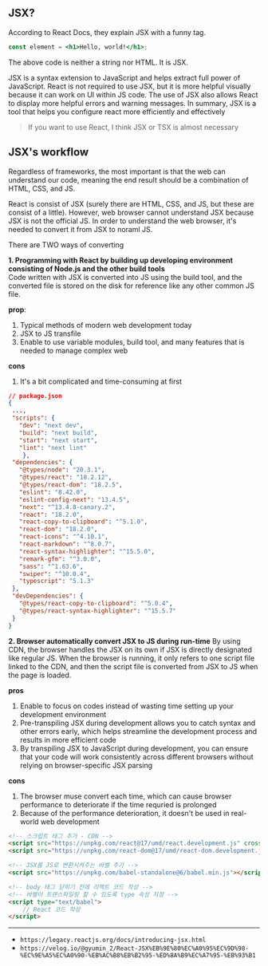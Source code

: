 ## JSX?
According to React Docs, they explain JSX with a funny tag.
```jsx
const element = <h1>Hello, world!</h1>;
```
The above code is neither a string nor HTML. It is JSX.   

JSX is a syntax extension to JavaScript and helps extract full power of JavaScript. React is not required to use JSX, but it is more helpful visually because it can work on UI within JS code. The use of JSX also allows React to display more helpful errors and warning messages. In summary, JSX is a tool that helps you configure react more efficiently and effectively

> If you want to use React, I think JSX or TSX is almost necessary

## JSX's workflow
Regardless of frameworks, the most important is that the web can understand our code, meaning the end result should be a combination of HTML, CSS, and JS.

React is consist of JSX (surely there are HTML, CSS, and JS, but these are consist of a little). However, web browser cannot understand JSX because JSX is not the official JS. In order to understand the web browser, it's needed to convert it from JSX to noraml JS.

There are TWO ways of converting   

**1. Programming with React by building up developing environment consisting of Node.js and the other build tools**   
Code written with JSX is converted into JS using the build tool, and the converted file is stored on the disk for reference like any other common JS file.   

**prop**:   
1. Typical methods of modern web development today   
2. JSX to JS transfile   
3. Enable to use variable modules, build tool, and many features that is needed to manage complex web

**cons**
1. It's a bit complicated and time-consuming at first

```json
// package.json
{
 ...,
 "scripts": {
   "dev": "next dev",
   "build": "next build",
   "start": "next start",
   "lint": "next lint"
  	},
 "dependencies": {
   "@types/node": "20.3.1",
   "@types/react": "18.2.12",
   "@types/react-dom": "18.2.5",
   "eslint": "8.42.0",
   "eslint-config-next": "13.4.5",
   "next": "^13.4.8-canary.2",
   "react": "18.2.0",
   "react-copy-to-clipboard": "^5.1.0",
   "react-dom": "18.2.0",
   "react-icons": "^4.10.1",
   "react-markdown": "^8.0.7",
   "react-syntax-highlighter": "^15.5.0",
   "remark-gfm": "^3.0.0",
   "sass": "^1.63.6",
   "swiper": "^10.0.4",
   "typescript": "5.1.3"
 },
 "devDependencies": {
   "@types/react-copy-to-clipboard": "^5.0.4",
   "@types/react-syntax-highlighter": "^15.5.7"
 }
}
```

**2. Browser automatically convert JSX to JS during run-time**
By using CDN, the browser handles the JSX on its own if JSX is directly designated like regular JS. When the browser is running, it only refers to one script file linked to the CDN, and then the script file is converted from JSX to JS when the page is loaded.

**pros**
1. Enable to focus on codes instead of wasting time setting up your development environment
2. Pre-transpiling JSX during development allows you to catch syntax and other errors early, which helps streamline the development process and results in more efficient code
3. By transpiling JSX to JavaScript during development, you can ensure that your code will work consistently across different browsers without relying on browser-specific JSX parsing

**cons**
1. The browser muse convert each time, which can cause browser performance to deteriorate if the time requried is prolonged
2. Because of the performance deterioration, it doesn't be used in real-world web development

```HTML
<!-- 스크립트 태그 추가 - CDN -->
<script src="https://unpkg.com/react@17/umd/react.development.js" crossorigin></script>
<script src="https://unpkg.com/react-dom@17/umd/react-dom.development.js" crossorigin></script>

<!-- JSX를 JS로 변환시켜주는 바벨 추가 -->
<script src="https://unpkg.com/babel-standalone@6/babel.min.js"></script>

<!-- body 태그 닫히기 전에 리액트 코드 작성 -->
<!-- 바벨이 트랜스파일링 할 수 있도록 type 속성 지정 -->
<script type="text/babel">
	// React 코드 작성
</script>
```

---
- `https://legacy.reactjs.org/docs/introducing-jsx.html`
- `https://velog.io/@gyumin_2/React-JSX%EB%9E%80%EC%A0%95%EC%9D%98-%EC%9E%A5%EC%A0%90-%EB%AC%B8%EB%B2%95-%ED%8A%B9%EC%A7%95-%EB%93%B1`